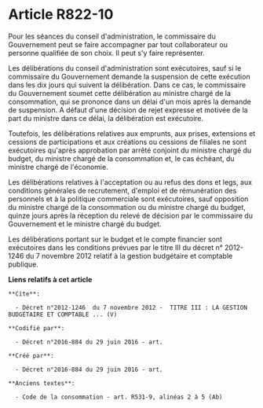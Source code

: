 # Article R822-10

Pour les séances du conseil d'administration, le commissaire du Gouvernement peut se faire accompagner par tout collaborateur
ou personne qualifiée de son choix. Il peut s'y faire représenter. 

Les délibérations du conseil d'administration sont exécutoires, sauf si le commissaire du Gouvernement demande la suspension
de cette exécution dans les dix jours qui suivent la délibération. Dans ce cas, le commissaire du Gouvernement soumet cette
délibération au ministre chargé de la consommation, qui se prononce dans un délai d'un mois après la demande de suspension. A
défaut d'une décision de rejet expresse et motivée de la part du ministre dans ce délai, la délibération est exécutoire. 

Toutefois, les délibérations relatives aux emprunts, aux prises, extensions et cessions de participations et aux créations ou
cessions de filiales ne sont exécutoires qu'après approbation par arrêté conjoint du ministre chargé du budget, du ministre
chargé de la consommation et, le cas échéant, du ministre chargé de l'économie. 

Les délibérations relatives à l'acceptation ou au refus des dons et legs, aux conditions générales de recrutement, d'emploi
et de rémunération des personnels et à la politique commerciale sont exécutoires, sauf opposition du ministre chargé de la
consommation ou du ministre chargé du budget, quinze jours après la réception du relevé de décision par le commissaire du
Gouvernement et le ministre chargé du budget. 

Les délibérations portant sur le budget et le compte financier sont exécutoires dans les conditions prévues par le titre III
du décret n° 2012-1246 du 7 novembre 2012 relatif à la gestion budgétaire et comptable publique.

**Liens relatifs à cet article**

	**Cite**:

	  - Décret n°2012-1246  du 7 novembre 2012 -  TITRE III : LA GESTION BUDGÉTAIRE ET COMPTABLE ... (V)

	**Codifié par**:

	  - Décret n°2016-884 du 29 juin 2016 - art.

	**Créé par**:

	  - Décret n°2016-884 du 29 juin 2016 - art.

	**Anciens textes**:

	  - Code de la consommation - art. R531-9, alinéas 2 à 5 (Ab)
